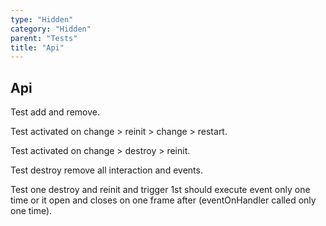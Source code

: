 ```yaml
---
type: "Hidden"
category: "Hidden"
parent: "Tests"
title: "Api"
---
```


## Api

Test add and remove.

Test activated on change > reinit > change > restart.

Test activated on change > destroy > reinit.

Test destroy remove all interaction and events.

Test one destroy and reinit and trigger 1st should execute event only one time or it open and closes on one frame after (eventOnHandler called only one time).

<demo>
  <div class="gatsby_demo_item xt-toggle" data-iframe="demos/components/toggle/api">
  </div>
  <div class="gatsby_demo_item xt-toggle" data-iframe="demos/components/overlay/api">
  </div>
  <div class="gatsby_demo_item xt-toggle" data-iframe="demos/components/drop/api">
  </div>
  <div class="gatsby_demo_item xt-toggle" data-iframe="demos/components/tooltip/api">
  </div>
  <div class="gatsby_demo_item xt-toggle" data-iframe="demos/components/slider/api">
  </div>
</demo>
